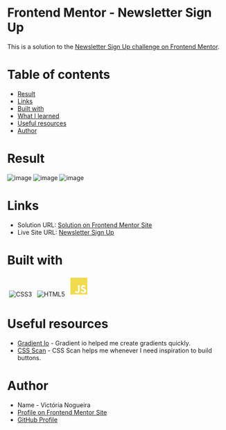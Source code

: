# Frontend Mentor - Newsletter Sign Up

This is a solution to the [Newsletter Sign Up challenge on Frontend Mentor](https://www.frontendmentor.io/challenges/newsletter-signup-form-with-success-message-3FC1AZbNrv).

# Table of contents

- [Result](#result)
- [Links](#links)
- [Built with](#built-with)
- [What I learned](#what-i-learned)
- [Useful resources](#useful-resources)
- [Author](#author)

# Result

![image](https://github.com/victoriamnx/Newsletter-Sign-Up/assets/96449803/5278afdd-89ac-4e33-b888-3307d702d102)
![image](https://github.com/victoriamnx/Newsletter-Sign-Up/assets/96449803/50b2f2c0-8fda-4fec-b806-111d744bc686)
![image](https://github.com/victoriamnx/Newsletter-Sign-Up/assets/96449803/8009fda9-3b4a-4230-b978-d3dbba7197a3)

# Links

- Solution URL: [Solution on Frontend Mentor Site](https://www.frontendmentor.io/solutions/newsletter-sign-up-3bQMNhuZeX)
- Live Site URL: [Newsletter Sign Up](https://victoriamnx.github.io/Newsletter-Sign-Up/)

# Built with

<img src="https://i.ibb.co/bLF1P6n/css-3.png" alt="CSS3" height="40" style="vertical-align:down; margin:4px"></a>
<img src="https://i.ibb.co/Ch4SDLV/html-1.png" alt="HTML5" height="40" style="vertical-align:down; margin:4px"></a>
<img src="https://raw.githubusercontent.com/devicons/devicon/master/icons/javascript/javascript-plain.svg" alt="JavaScript" height="40" style="vertical-align:down; margin:4px">

# Useful resources

- [Gradient Io](https://cssgradient.io/) - Gradient io helped me create gradients quickly.
- [CSS Scan](https://getcssscan.com/css-buttons-examples) - CSS Scan helps me whenever I need inspiration to build buttons.

# Author

- Name - Victória Nogueira
- [Profile on Frontend Mentor Site](https://www.frontendmentor.io/profile/victoriamnx)
- [GitHub Profile](https://github.com/victoriamnx)
